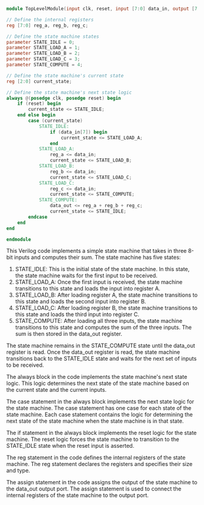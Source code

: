 ```verilog
module TopLevelModule(input clk, reset, input [7:0] data_in, output [7:0] data_out);

// Define the internal registers
reg [7:0] reg_a, reg_b, reg_c;

// Define the state machine states
parameter STATE_IDLE = 0;
parameter STATE_LOAD_A = 1;
parameter STATE_LOAD_B = 2;
parameter STATE_LOAD_C = 3;
parameter STATE_COMPUTE = 4;

// Define the state machine's current state
reg [2:0] current_state;

// Define the state machine's next state logic
always @(posedge clk, posedge reset) begin
    if (reset) begin
        current_state <= STATE_IDLE;
    end else begin
        case (current_state)
            STATE_IDLE:
                if (data_in[7]) begin
                    current_state <= STATE_LOAD_A;
                end
            STATE_LOAD_A:
                reg_a <= data_in;
                current_state <= STATE_LOAD_B;
            STATE_LOAD_B:
                reg_b <= data_in;
                current_state <= STATE_LOAD_C;
            STATE_LOAD_C:
                reg_c <= data_in;
                current_state <= STATE_COMPUTE;
            STATE_COMPUTE:
                data_out <= reg_a + reg_b + reg_c;
                current_state <= STATE_IDLE;
        endcase
    end
end

endmodule
```

This Verilog code implements a simple state machine that takes in three 8-bit inputs and computes their sum. The state machine has five states:

1. STATE_IDLE: This is the initial state of the state machine. In this state, the state machine waits for the first input to be received.
2. STATE_LOAD_A: Once the first input is received, the state machine transitions to this state and loads the input into register A.
3. STATE_LOAD_B: After loading register A, the state machine transitions to this state and loads the second input into register B.
4. STATE_LOAD_C: After loading register B, the state machine transitions to this state and loads the third input into register C.
5. STATE_COMPUTE: After loading all three inputs, the state machine transitions to this state and computes the sum of the three inputs. The sum is then stored in the data_out register.

The state machine remains in the STATE_COMPUTE state until the data_out register is read. Once the data_out register is read, the state machine transitions back to the STATE_IDLE state and waits for the next set of inputs to be received.

The always block in the code implements the state machine's next state logic. This logic determines the next state of the state machine based on the current state and the current inputs.

The case statement in the always block implements the next state logic for the state machine. The case statement has one case for each state of the state machine. Each case statement contains the logic for determining the next state of the state machine when the state machine is in that state.

The if statement in the always block implements the reset logic for the state machine. The reset logic forces the state machine to transition to the STATE_IDLE state when the reset input is asserted.

The reg statement in the code defines the internal registers of the state machine. The reg statement declares the registers and specifies their size and type.

The assign statement in the code assigns the output of the state machine to the data_out output port. The assign statement is used to connect the internal registers of the state machine to the output port.